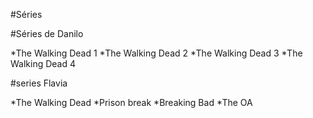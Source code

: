 #Séries

#Séries de Danilo

*The Walking Dead 1
*The Walking Dead 2
*The Walking Dead 3
*The Walking Dead 4

#series Flavia

*The Walking Dead
*Prison break
*Breaking Bad
*The OA
